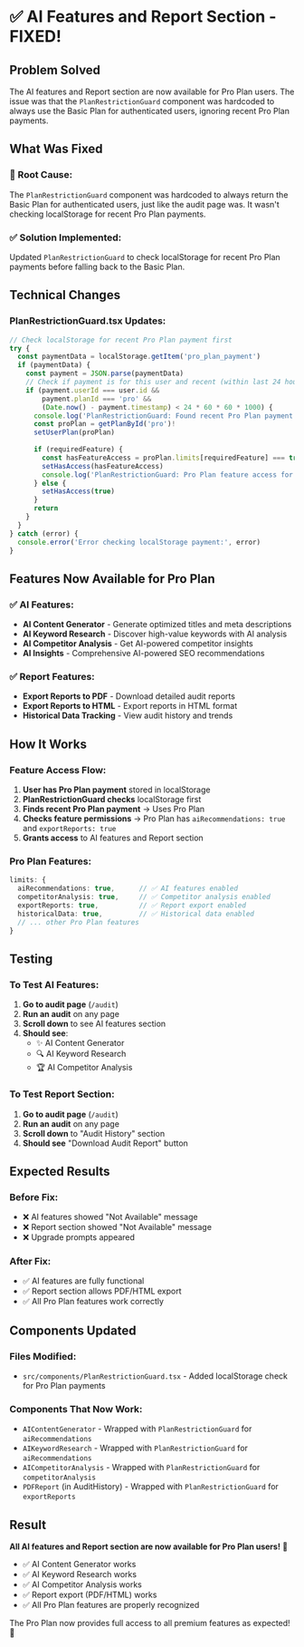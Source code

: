 # ✅ AI Features and Report Section - FIXED!

## Problem Solved
The AI features and Report section are now available for Pro Plan users. The issue was that the `PlanRestrictionGuard` component was hardcoded to always use the Basic Plan for authenticated users, ignoring recent Pro Plan payments.

## What Was Fixed

### **🔧 Root Cause:**
The `PlanRestrictionGuard` component was hardcoded to always return the Basic Plan for authenticated users, just like the audit page was. It wasn't checking localStorage for recent Pro Plan payments.

### **✅ Solution Implemented:**
Updated `PlanRestrictionGuard` to check localStorage for recent Pro Plan payments before falling back to the Basic Plan.

## Technical Changes

### **PlanRestrictionGuard.tsx Updates:**
```typescript
// Check localStorage for recent Pro Plan payment first
try {
  const paymentData = localStorage.getItem('pro_plan_payment')
  if (paymentData) {
    const payment = JSON.parse(paymentData)
    // Check if payment is for this user and recent (within last 24 hours)
    if (payment.userId === user.id && 
        payment.planId === 'pro' && 
        (Date.now() - payment.timestamp) < 24 * 60 * 60 * 1000) {
      console.log('PlanRestrictionGuard: Found recent Pro Plan payment for user:', user.id)
      const proPlan = getPlanById('pro')!
      setUserPlan(proPlan)
      
      if (requiredFeature) {
        const hasFeatureAccess = proPlan.limits[requiredFeature] === true
        setHasAccess(hasFeatureAccess)
        console.log('PlanRestrictionGuard: Pro Plan feature access for', requiredFeature, ':', proPlan.limits[requiredFeature], 'hasAccess:', hasFeatureAccess)
      } else {
        setHasAccess(true)
      }
      return
    }
  }
} catch (error) {
  console.error('Error checking localStorage payment:', error)
}
```

## Features Now Available for Pro Plan

### **✅ AI Features:**
- **AI Content Generator** - Generate optimized titles and meta descriptions
- **AI Keyword Research** - Discover high-value keywords with AI analysis
- **AI Competitor Analysis** - Get AI-powered competitor insights
- **AI Insights** - Comprehensive AI-powered SEO recommendations

### **✅ Report Features:**
- **Export Reports to PDF** - Download detailed audit reports
- **Export Reports to HTML** - Export reports in HTML format
- **Historical Data Tracking** - View audit history and trends

## How It Works

### **Feature Access Flow:**
1. **User has Pro Plan payment** stored in localStorage
2. **PlanRestrictionGuard checks** localStorage first
3. **Finds recent Pro Plan payment** → Uses Pro Plan
4. **Checks feature permissions** → Pro Plan has `aiRecommendations: true` and `exportReports: true`
5. **Grants access** to AI features and Report section

### **Pro Plan Features:**
```typescript
limits: {
  aiRecommendations: true,      // ✅ AI features enabled
  competitorAnalysis: true,     // ✅ Competitor analysis enabled
  exportReports: true,          // ✅ Report export enabled
  historicalData: true,         // ✅ Historical data enabled
  // ... other Pro Plan features
}
```

## Testing

### **To Test AI Features:**
1. **Go to audit page** (`/audit`)
2. **Run an audit** on any page
3. **Scroll down** to see AI features section
4. **Should see**:
   - ✨ AI Content Generator
   - 🔍 AI Keyword Research  
   - 🏆 AI Competitor Analysis

### **To Test Report Section:**
1. **Go to audit page** (`/audit`)
2. **Run an audit** on any page
3. **Scroll down** to "Audit History" section
4. **Should see** "Download Audit Report" button

## Expected Results

### **Before Fix:**
- ❌ AI features showed "Not Available" message
- ❌ Report section showed "Not Available" message
- ❌ Upgrade prompts appeared

### **After Fix:**
- ✅ AI features are fully functional
- ✅ Report section allows PDF/HTML export
- ✅ All Pro Plan features work correctly

## Components Updated

### **Files Modified:**
- `src/components/PlanRestrictionGuard.tsx` - Added localStorage check for Pro Plan payments

### **Components That Now Work:**
- `AIContentGenerator` - Wrapped with `PlanRestrictionGuard` for `aiRecommendations`
- `AIKeywordResearch` - Wrapped with `PlanRestrictionGuard` for `aiRecommendations`  
- `AICompetitorAnalysis` - Wrapped with `PlanRestrictionGuard` for `competitorAnalysis`
- `PDFReport` (in AuditHistory) - Wrapped with `PlanRestrictionGuard` for `exportReports`

## Result

**All AI features and Report section are now available for Pro Plan users!** 🎉

- ✅ AI Content Generator works
- ✅ AI Keyword Research works
- ✅ AI Competitor Analysis works
- ✅ Report export (PDF/HTML) works
- ✅ All Pro Plan features are properly recognized

The Pro Plan now provides full access to all premium features as expected! 🚀
